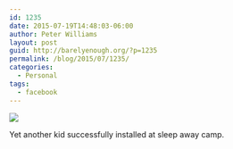 ```yaml
---
id: 1235
date: 2015-07-19T14:48:03-06:00
author: Peter Williams
layout: post
guid: http://barelyenough.org/?p=1235
permalink: /blog/2015/07/1235/
categories:
  - Personal
tags:
  - facebook
---
```

![](http://ift.tt/1Kf6jJe)

Yet another kid successfully installed at sleep away camp.